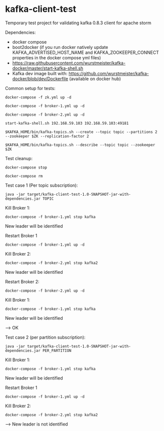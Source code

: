 # kafka-client-test

Temporary test project for validating kafka 0.8.3 client for apache storm

Dependencies: 

- docker compose 
- boot2docker (if you run docker natively update KAFKA_ADVERTISED_HOST_NAME and KAFKA_ZOOKEEPER_CONNECT properties in the docker compose yml files)
- https://raw.githubusercontent.com/wurstmeister/kafka-docker/master/start-kafka-shell.sh
- Kafka dev image built with: https://github.com/wurstmeister/kafka-docker/blob/dev/Dockerfile (available on docker hub)


Common setup for tests:

```docker-compose -f zk.yml up -d```

```docker-compose -f broker-1.yml up -d```

```docker-compose -f broker-2.yml up -d```


```start-kafka-shell.sh 192.168.59.103 192.168.59.103:49181```

```$KAFKA_HOME/bin/kafka-topics.sh --create --topic topic --partitions 2 --zookeeper $ZK --replication-factor 2```

```$KAFKA_HOME/bin/kafka-topics.sh --describe --topic topic --zookeeper $ZK```

Test cleanup:

```docker-compose stop```

```docker-compose rm```


Test case 1 (Per topic subscription):

```java -jar target/kafka-client-test-1.0-SNAPSHOT-jar-with-dependencies.jar TOPIC```


Kill Broker 1:

```docker-compose -f broker-1.yml stop kafka```

New leader will be identified 

Restart Broker 1

```docker-compose -f broker-1.yml up -d```

Kill Broker 2: 

```docker-compose -f broker-2.yml stop kafka2```

New leader will be identified

Restart Broker 2:

```docker-compose -f broker-2.yml up -d```

Kill Broker 1:

```docker-compose -f broker-1.yml stop kafka```

New leader will be identified

--> OK


Test case 2 (per partition subscription):

```java -jar target/kafka-client-test-1.0-SNAPSHOT-jar-with-dependencies.jar PER_PARTITION```

Kill Broker 1:

```docker-compose -f broker-1.yml stop kafka```

New leader will be identified 

Restart Broker 1

```docker-compose -f broker-1.yml up -d```

Kill Broker 2: 

```docker-compose -f broker-2.yml stop kafka2```

--> New leader is not identified




